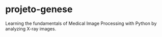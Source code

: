 # projeto-genese
Learning the fundamentals of Medical Image Processing with Python by analyzing X-ray images.
